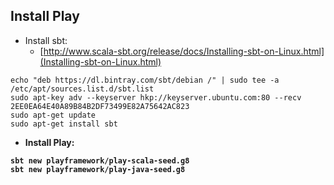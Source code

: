 ## Install Play

    
- Install sbt:
    - [http://www.scala-sbt.org/release/docs/Installing-sbt-on-Linux.html](Installing-sbt-on-Linux.html)
```
echo "deb https://dl.bintray.com/sbt/debian /" | sudo tee -a /etc/apt/sources.list.d/sbt.list
sudo apt-key adv --keyserver hkp://keyserver.ubuntu.com:80 --recv 2EE0EA64E40A89B84B2DF73499E82A75642AC823
sudo apt-get update
sudo apt-get install sbt
```
<b/>

- Install Play:
```
sbt new playframework/play-scala-seed.g8
sbt new playframework/play-java-seed.g8
```